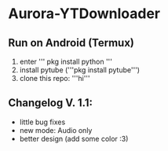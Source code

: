 # Aurora-YTDownloader

## Run on Android (Termux)

1. enter ''' pkg install python '''
2. install pytube ('''pkg install pytube''')
3. clone this repo: '''hi'''



## Changelog V. 1.1:

- little bug fixes
- new mode: Audio only
- better design (add some color :3)
